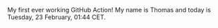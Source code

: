 My first ever working GitHub Action!
My name is Thomas and today is Tuesday, 23 February, 01:44 CET. 
